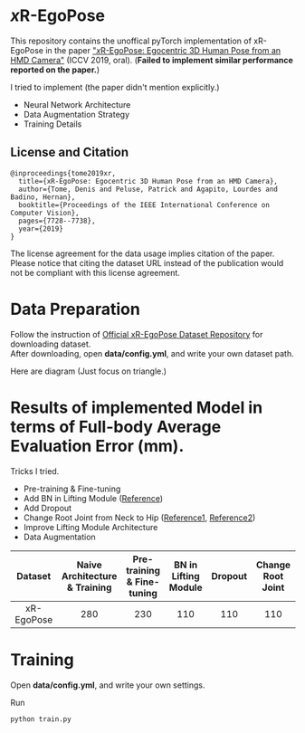 # *x*R-EgoPose

This repository contains the unoffical pyTorch implementation of xR-EgoPose in the paper ["*x*R-EgoPose: Egocentric 3D Human Pose from an HMD Camera"](http://openaccess.thecvf.com/content_ICCV_2019/papers/Tome_xR-EgoPose_Egocentric_3D_Human_Pose_From_an_HMD_Camera_ICCV_2019_paper.pdf) (ICCV 2019, oral). (**Failed to implement similar performance reported on the paper.**)

I tried to implement (the paper didn't mention explicitly.)
* Neural Network Architecture
* Data Augmentation Strategy
* Training Details

## License and Citation

```
@inproceedings{tome2019xr,
  title={xR-EgoPose: Egocentric 3D Human Pose from an HMD Camera},
  author={Tome, Denis and Peluse, Patrick and Agapito, Lourdes and Badino, Hernan},
  booktitle={Proceedings of the IEEE International Conference on Computer Vision},
  pages={7728--7738},
  year={2019}
}
```

The license agreement for the data usage implies citation of the paper. Please notice that citing the dataset URL instead of the publication would not be compliant with this license agreement.

# Data Preparation

Follow the instruction of [Official xR-EgoPose Dataset Repository](https://github.com/facebookresearch/xR-EgoPose) for downloading dataset.  
After downloading, open **data/config.yml**, and write your own dataset path.

Here are diagram (Just focus on triangle.)

# Results of implemented Model in terms of Full-body Average Evaluation Error (mm).

Tricks I tried.
* Pre-training & Fine-tuning
* Add BN in Lifting Module ([Reference](https://arxiv.org/abs/1705.03098))
* Add Dropout
* Change Root Joint from Neck to Hip ([Reference1](https://arxiv.org/abs/2008.09047), [Reference2](https://arxiv.org/abs/2008.03713))
* Improve Lifting Module Architecture
* Data Augmentation


</ul>
<table>
<thead>
<tr>
<th align="center">Dataset</th>
<th align="center">Naive Architecture & Training</th>
<th align="center">Pre-training & Fine-tuning</th>
<th align="center">BN in Lifting Module</th>
<th align="center">Dropout</th>
<th align="center">Change Root Joint</th>
<th align="center">Improve Lifting Module</th>
<th align="center">Data Augmentation</th>
<th align="center">ICCV19</th>
</tr>
</thead>
<tbody>
<tr>
<td align="center">xR-EgoPose</td>
<td align="center">280</td>
<td align="center">230</td>
<td align="center">110</td>
<td align="center">110</td>
<td align="center">110</td>
<td align="center">100</td>
<td align="center">100</td>
<td align="center">58</td>
</tr>
</tbody></table>

# Training

Open **data/config.yml**, and write your own settings.

Run
```
python train.py
```
